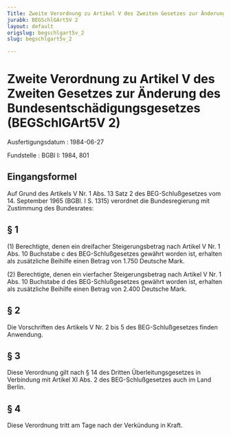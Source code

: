 ```yaml
---
Title: Zweite Verordnung zu Artikel V des Zweiten Gesetzes zur Änderung des Bundesentschädigungsgesetzes
jurabk: BEGSchlGArt5V 2
layout: default
origslug: begschlgart5v_2
slug: begschlgart5v_2

---
```


# Zweite Verordnung zu Artikel V des Zweiten Gesetzes zur Änderung des Bundesentschädigungsgesetzes (BEGSchlGArt5V 2)

Ausfertigungsdatum
:   1984-06-27

Fundstelle
:   BGBl I: 1984, 801



## Eingangsformel

Auf Grund des Artikels V Nr. 1 Abs. 13 Satz 2 des BEG-Schlußgesetzes vom 14. September 1965 (BGBl. I S. 1315) verordnet die Bundesregierung mit Zustimmung des Bundesrates:


## § 1

(1) Berechtigte, denen ein dreifacher Steigerungsbetrag nach Artikel V Nr. 1 Abs. 10 Buchstabe c des BEG-Schlußgesetzes gewährt worden ist, erhalten als zusätzliche Beihilfe einen Betrag von 1.750 Deutsche Mark.

(2) Berechtigte, denen ein vierfacher Steigerungsbetrag nach Artikel V Nr. 1 Abs. 10 Buchstabe d des BEG-Schlußgesetzes gewährt worden ist, erhalten als zusätzliche Beihilfe einen Betrag von 2.400 Deutsche Mark.


## § 2

Die Vorschriften des Artikels V Nr. 2 bis 5 des BEG-Schlußgesetzes finden Anwendung.


## § 3

Diese Verordnung gilt nach § 14 des Dritten Überleitungsgesetzes in Verbindung mit Artikel XI Abs. 2 des BEG-Schlußgesetzes auch im Land Berlin.


## § 4

Diese Verordnung tritt am Tage nach der Verkündung in Kraft.

